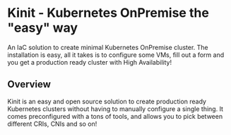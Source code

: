 # Kinit - Kubernetes OnPremise the "easy" way
An IaC solution to create minimal Kubernetes OnPremise cluster. The installation is easy, all it takes is to configure some VMs, fill out a form and you get a production ready cluster with High Availability!

## Overview

Kinit is an easy and open source solution to create production ready Kubernetes clusters without having to manually configure a single thing. It comes preconfigured with a tons of tools, and allows you to pick between different CRIs, CNIs and so on!
